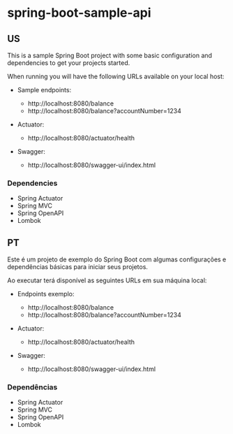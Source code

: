 # spring-boot-sample-api

## US
This is a sample Spring Boot project with some basic configuration and dependencies to get your projects started.

When running you will have the following URLs available on your local host:

* Sample endpoints:
  * http://localhost:8080/balance
  * http://localhost:8080/balance?accountNumber=1234

* Actuator:
  * http://localhost:8080/actuator/health

* Swagger:
  * http://localhost:8080/swagger-ui/index.html

### Dependencies
* Spring Actuator
* Spring MVC
* Spring OpenAPI
* Lombok

## PT
Este é um projeto de exemplo do Spring Boot com algumas configurações e dependências básicas para iniciar seus projetos.

Ao executar terá disponível as seguintes URLs em sua máquina local:

* Endpoints exemplo:
  * http://localhost:8080/balance
  * http://localhost:8080/balance?accountNumber=1234

* Actuator:
  * http://localhost:8080/actuator/health

* Swagger: 
  * http://localhost:8080/swagger-ui/index.html

### Dependências
* Spring Actuator
* Spring MVC
* Spring OpenAPI
* Lombok
